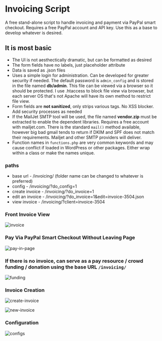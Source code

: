 # Invoicing Script
A free stand-alone script to handle invoicing and payment via PayPal smart checkout. Requires a free PayPal account and API key. Use this as a base to develop whatever is desired.

## It is most basic
* The UI is not aesthectically dramatic, but can be formatted as desired
* The form fields have no labels, just placeholder attribute
* Data is saved as .json files
* Uses a simple login for administration. Can be developed for greater security if needed. The default password is `admin_config` and is stored in the file named **db/admin**. This file can be viewed via a browser so it should be protected. I use .htaccess to block file view via browser, but each server OS that's not Apache will have its own method to restrict file view.
* Form fields are **not sanitized**, only strips various tags. No XSS blocker. Add security processes as needed
* If the MailJet SMTP tool will be used, the file named **vendor.zip** must be extracted to enable the dependent libraries. Requires a free account with mailjet.com. There is the standard `mail()` method available, however big bad gmail tends to return if DKIM and SPF does not match their requirements. Mailjet and other SMTP providers will deliver.
* Function names in `functions.php` are very common keywords and may cause conflict if loaded in WordPress or other packages. Either wrap within a class or make the names unique.

### paths
* base url - /invoicing/ (folder name can be changed to whatever is preferred)
* config - /invoicing/?do_config=1
* create invoice - /invoicing/?do_invoice=1
* edit an invoice - /invoicing/?do_invoice=1&edit=invoice-3504.json
* view invoice - /invoicing/?client=invoice-3504

### Front Invoice View
![invoice](https://github.com/user-attachments/assets/51245806-a081-4c7e-b54f-8dba72a94242)

### Pay Via PayPal Smart Checkout Without Leaving Page
![pay-in-page](https://github.com/user-attachments/assets/2e288783-a637-4ccc-92b4-122b75b5e976)

### If there is no invoice, can serve as a pay resource / crowd funding / donation using the base URL `/invoicing/`
![funding](https://github.com/user-attachments/assets/80da9fc4-4cbb-4263-9b73-518cbac37595)

### Invoice Creation
![create-invoice](https://github.com/user-attachments/assets/3968cf7e-30b6-4226-928c-6ca1f729f4e2)

![new-invoice](https://github.com/user-attachments/assets/66c260ed-ad14-4a3c-b170-bc3614b29e15)

### Configuration
![configs](https://github.com/user-attachments/assets/447b5c36-b29b-4a5c-93c7-3297eb115c9f)
